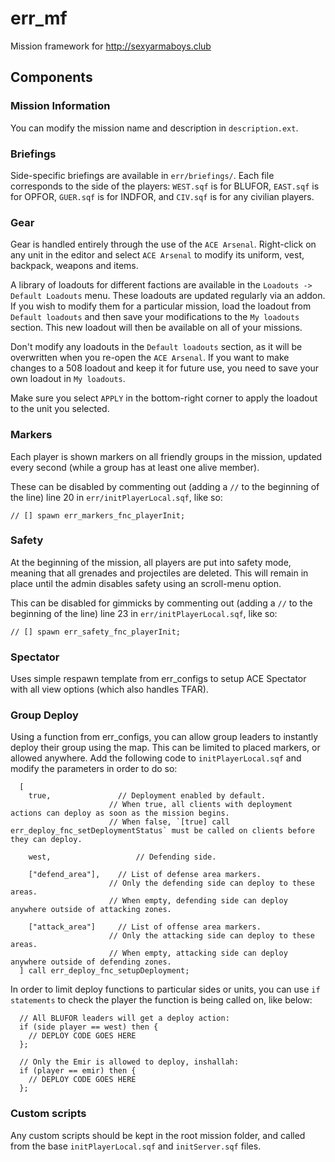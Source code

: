 # err_mf
Mission framework for http://sexyarmaboys.club


## Components

### Mission Information

You can modify the mission name and description in `description.ext`.

### Briefings

Side-specific briefings are available in `err/briefings/`. Each file corresponds to the side of the players: `WEST.sqf` is for BLUFOR, `EAST.sqf` is for OPFOR, `GUER.sqf` is for INDFOR, and `CIV.sqf` is for any civilian players.

### Gear

Gear is handled entirely through the use of the `ACE Arsenal`. Right-click on any unit in the editor and select `ACE Arsenal` to modify its uniform, vest, backpack, weapons and items.

A library of loadouts for different factions are available in the `Loadouts -> Default Loadouts` menu. These loadouts are updated regularly via an addon. If you wish to modify them for a particular mission, load the loadout from `Default loadouts` and then save your modifications to the `My loadouts` section. This new loadout will then be available on all of your missions.

Don't modify any loadouts in the `Default loadouts` section, as it will be overwritten when you re-open the `ACE Arsenal`. If you want to make changes to a 508 loadout and keep it for future use, you need to save your own loadout in `My loadouts`.

Make sure you select `APPLY` in the bottom-right corner to apply the loadout to the unit you selected.

### Markers

Each player is shown markers on all friendly groups in the mission, updated every second (while a group has at least one alive member).

These can be disabled by commenting out (adding a `//` to the beginning of the line) line 20 in `err/initPlayerLocal.sqf`, like so:

```
// [] spawn err_markers_fnc_playerInit;
```

### Safety

At the beginning of the mission, all players are put into safety mode, meaning that all grenades and projectiles are deleted.
This will remain in place until the admin disables safety using an scroll-menu option.

This can be disabled for gimmicks by commenting out (adding a `//` to the beginning of the line) line 23 in `err/initPlayerLocal.sqf`, like so:

```
// [] spawn err_safety_fnc_playerInit;
```

### Spectator

Uses simple respawn template from err_configs to setup ACE Spectator with all view options (which also handles TFAR).

### Group Deploy

Using a function from err_configs, you can allow group leaders to instantly deploy their group using the map. This can be limited to placed markers, or allowed anywhere. Add the following code to `initPlayerLocal.sqf` and modify the parameters in order to do so:

```
  [
    true, 		        // Deployment enabled by default.
                      // When true, all clients with deployment actions can deploy as soon as the mission begins.
                      // When false, `[true] call err_deploy_fnc_setDeploymentStatus` must be called on clients before they can deploy.

    west,			        // Defending side.
    
    ["defend_area"],	// List of defense area markers.
                      // Only the defending side can deploy to these areas.
                      // When empty, defending side can deploy anywhere outside of attacking zones.

    ["attack_area"]		// List of offense area markers.
                      // Only the attacking side can deploy to these areas.
                      // When empty, attacking side can deploy anywhere outside of defending zones.
  ] call err_deploy_fnc_setupDeployment;
```

In order to limit deploy functions to particular sides or units, you can use `if statements` to check the player the function is being called on, like below:

```
  // All BLUFOR leaders will get a deploy action:
  if (side player == west) then {
    // DEPLOY CODE GOES HERE
  };
```

```
  // Only the Emir is allowed to deploy, inshallah:
  if (player == emir) then {
    // DEPLOY CODE GOES HERE
  };
```

### Custom scripts

Any custom scripts should be kept in the root mission folder, and called from the base `initPlayerLocal.sqf` and `initServer.sqf` files.
